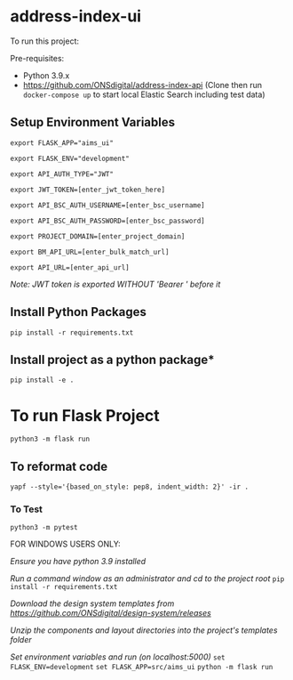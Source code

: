 # address-index-ui

To run this project:

Pre-requisites:
* Python 3.9.x
* https://github.com/ONSdigital/address-index-api
(Clone then run `docker-compose up` to start local Elastic Search including test data)


## Setup Environment Variables

`export FLASK_APP="aims_ui"`

`export FLASK_ENV="development"`

`export API_AUTH_TYPE="JWT"`

`export JWT_TOKEN=[enter_jwt_token_here]`

`export API_BSC_AUTH_USERNAME=[enter_bsc_username]`

`export API_BSC_AUTH_PASSWORD=[enter_bsc_password]`

`export PROJECT_DOMAIN=[enter_project_domain]`

`export BM_API_URL=[enter_bulk_match_url]`

`export API_URL=[enter_api_url]`

*Note: JWT token is exported WITHOUT 'Bearer ' before it*

## Install Python Packages

`pip install -r requirements.txt`

## Install project as a python package*

`pip install -e .`

# To run Flask Project

`python3 -m flask run`

## To reformat code

`yapf --style='{based_on_style: pep8, indent_width: 2}' -ir .`

### To Test
`python3 -m pytest`

FOR WINDOWS USERS ONLY:

*Ensure you have python 3.9 installed*

*Run a command window as an administrator and cd to the project root*
`pip install -r requirements.txt`

*Download the design system templates from https://github.com/ONSdigital/design-system/releases*

*Unzip the components and layout directories into the project's templates folder*

*Set environment variables and run (on localhost:5000)*
`set FLASK_ENV=development`
`set FLASK_APP=src/aims_ui`
`python -m flask run`

